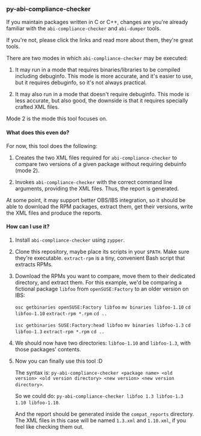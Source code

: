 ### py-abi-compliance-checker

If you maintain packages written in C or C++, changes are you're already familiar with the `abi-compliance-checker` and `abi-dumper` tools.

If you're not, please click the links and read more about them, they're great tools.

There are two modes in which `abi-compliance-checker` may be executed:

1. It may run in a mode that requires binaries/libraries to be compiled including debuginfo.
   This mode is more accurate, and it's easier to use, but it requires debuginfo, so it's not always practical.

2. It may also run in a mode that doesn't require debuginfo.
   This mode is less accurate, but also good, the downside is that it requires specially crafted XML files.

Mode 2 is the mode this tool focuses on.

#### What does this even do?

For now, this tool does the following:

1. Creates the two XML files required for `abi-compliance-checker` to compare two versions of a given package without requiring debuinfo (mode 2).

2. Invokes `abi-compliance-checker` with the correct command line arguments, providing the XML files. Thus, the report is generated.

At some point, it may support better OBS/IBS integration, so it should be able to download the RPM packages, extract them, get their versions, write the XML files and produce the reports.

#### How can I use it?

1. Install `abi-compliance-checker` using `zypper`.

2. Clone this repository, maybe place its scripts in your `$PATH`. Make sure they're executable. `extract-rpm` is a tiny, convenient Bash script that extracts RPMs.

3. Download the RPMs you want to compare, move them to their dedicated directory, and extract them. For this example, we'd be comparing a fictional package `libfoo` from `openSUSE:Factory` to an older version on IBS:

   `osc getbinaries openSUSE:Factory libfoo`
   `mv binaries libfoo-1.10`
   `cd libfoo-1.10`
   `extract-rpm *.rpm`
   `cd ..`

   `isc getbinaries SUSE:Factory:head libfoo`
   `mv binaries libfoo-1.3`
   `cd libfoo-1.3`
   `extract-rpm *.rpm`
   `cd ..`

4. We should now have two directories: `libfoo-1.10` and `libfoo-1.3`, with those packages' contents.

5. Now you can finally use this tool :D

   The syntax is:
   `py-abi-compliance-checker <package name> <old version> <old version directory> <new version> <new version directory>`.

   So we could do:
   `py-abi-compliance-checker libfoo 1.3 libfoo-1.3 1.10 libfoo-1.10`.

   And the report should be generated inside the `compat_reports` directory.
   The XML files in this case will be named `1.3.xml` and `1.10.xml`, if you feel like checking them out.
